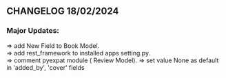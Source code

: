 ## CHANGELOG 18/02/2024
### Major Updates:
=> add New Field to Book Model.\
=> add rest_framework to installed apps setting.py.\
=> comment pyexpat module ( Review Model).
=> set value None as default in 'added_by', 'cover' fields